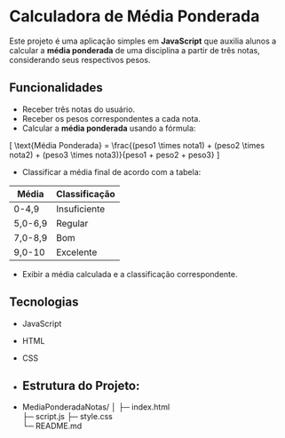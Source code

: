 # Calculadora de Média Ponderada

Este projeto é uma aplicação simples em **JavaScript** que auxilia alunos a calcular a **média ponderada** de uma disciplina a partir de três notas, considerando seus respectivos pesos.

## Funcionalidades

- Receber três notas do usuário.
- Receber os pesos correspondentes a cada nota.
- Calcular a **média ponderada** usando a fórmula:

\[
\text{Média Ponderada} = \frac{(peso1 \times nota1) + (peso2 \times nota2) + (peso3 \times nota3)}{peso1 + peso2 + peso3}
\]

- Classificar a média final de acordo com a tabela:

| Média | Classificação |
|-------|---------------|
| 0-4,9 | Insuficiente  |
| 5,0-6,9 | Regular     |
| 7,0-8,9 | Bom         |
| 9,0-10 | Excelente    |

- Exibir a média calculada e a classificação correspondente.

## Tecnologias

- JavaScript
- HTML
- CSS

- ## Estrutura do Projeto:
- MediaPonderadaNotas/
│
├─ index.html     
├─ script.js
├─ style.css         
└─ README.md       

